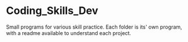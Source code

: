 # Coding_Skills_Dev
Small programs for various skill practice. Each folder is its' own program, with a readme available to understand each project.
